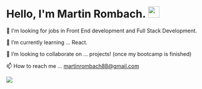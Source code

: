 # Hello, I'm Martin Rombach. <img src="https://raw.githubusercontent.com/MartinHeinz/MartinHeinz/master/wave.gif" width="30px">

👀 I'm looking for jobs in Front End development and Full Stack Development.

🌱 I’m currently learning ... React.

💞️ I’m looking to collaborate on ... projects! (once my bootcamp is finished)

📫 How to reach me ... martinrombach88@gmail.com


![](https://img.shields.io/badge/<WORD_ON_LEFT>-<WORD_ON_RIGHT>-informational?style=flat&logo=<LOGO_NAME>&logoColor=white&color=2bbc8a)

<!---
martinrombach88/martinrombach88 is a ✨ special ✨ repository because its `README.md` (this file) appears on your GitHub profile.
You can click the Preview link to take a look at your changes.
--->

